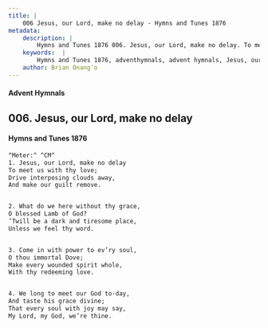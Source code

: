 ```yaml
---
title: |
    006 Jesus, our Lord, make no delay - Hymns and Tunes 1876
metadata:
    description: |
        Hymns and Tunes 1876 006. Jesus, our Lord, make no delay. To meet us with thy love; Drive interposing clouds away, And make our guilt remove. 
    keywords:  |
        Hymns and Tunes 1876, adventhymnals, advent hymnals, Jesus, our Lord, make no delay, To meet us with thy love;, 
    author: Brian Onang'o
---
```


#### Advent Hymnals
## 006. Jesus, our Lord, make no delay
####  Hymns and Tunes 1876

```txt
^Meter:^ ^CM^
1. Jesus, our Lord, make no delay
To meet us with thy love;
Drive interposing clouds away,
And make our guilt remove.


2. What do we here without thy grace,
O blessed Lamb of God?
’Twill be a dark and tiresome place,
Unless we feel thy word.


3. Come in with power to ev’ry soul,
O thou immortal Dove;
Make every wounded spirit whole,
With thy redeeming love.


4. We long to meet our God to-day,
And taste his grace divine;
That every soul with joy may say,
My Lord, my God, we’re thine.
```